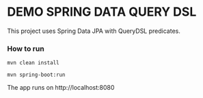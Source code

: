 # DEMO SPRING DATA QUERY DSL

This project uses Spring Data JPA with QueryDSL predicates.

### How to run

```
mvn clean install
```

```
mvn spring-boot:run
```

The app runs on http://localhost:8080
